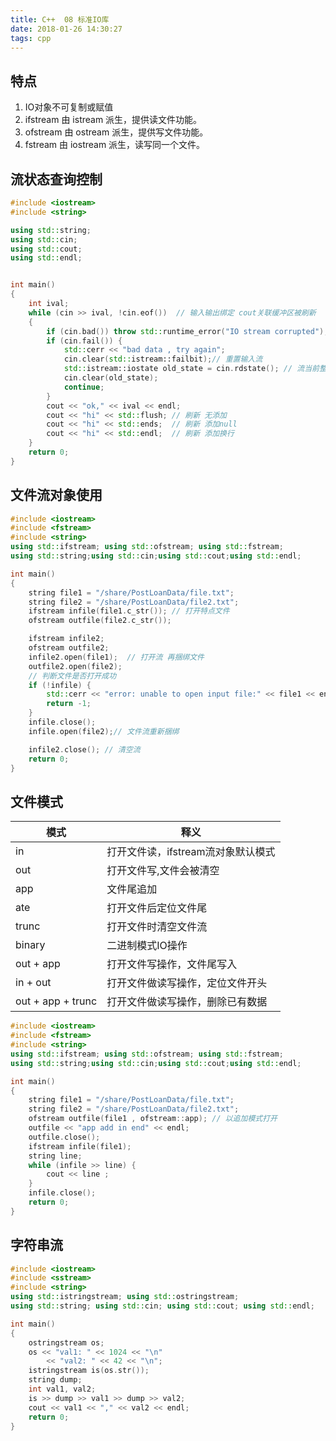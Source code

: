 ```yaml
---
title: C++  08 标准IO库
date: 2018-01-26 14:30:27
tags: cpp
---
```


## 特点

1. IO对象不可复制或赋值
2. ifstream 由 istream 派生，提供读文件功能。
3. ofstream 由 ostream 派生，提供写文件功能。
4. fstream 由 iostream 派生，读写同一个文件。

## 流状态查询控制


``` cpp
#include <iostream>
#include <string>

using std::string;
using std::cin;
using std::cout;
using std::endl;


int main()
{
	int ival;
	while (cin >> ival, !cin.eof())  // 输入输出绑定 cout关联缓冲区被刷新
	{
		if (cin.bad()) throw std::runtime_error("IO stream corrupted"); // 流状态检查
		if (cin.fail()) {
			std::cerr << "bad data , try again";
			cin.clear(std::istream::failbit);// 重置输入流
			std::istream::iostate old_state = cin.rdstate(); // 流当前整个条件状态
			cin.clear(old_state);
			continue;
		}
		cout << "ok," << ival << endl;
		cout << "hi" << std::flush; // 刷新 无添加
	    cout << "hi" << std::ends;  // 刷新 添加null
    	cout << "hi" << std::endl;  // 刷新 添加换行
	}
	return 0;
}

```

## 文件流对象使用


```cpp
#include <iostream>
#include <fstream>
#include <string>
using std::ifstream; using std::ofstream; using std::fstream;
using std::string;using std::cin;using std::cout;using std::endl;

int main()
{
	string file1 = "/share/PostLoanData/file.txt";
	string file2 = "/share/PostLoanData/file2.txt";
	ifstream infile(file1.c_str()); // 打开特点文件
	ofstream outfile(file2.c_str());

	ifstream infile2;
	ofstream outfile2;
	infile2.open(file1);  // 打开流 再捆绑文件
	outfile2.open(file2);
	// 判断文件是否打开成功
	if (!infile) { 
		std::cerr << "error: unable to open input file:" << file1 << endl;
		return -1;
	}
	infile.close(); 
	infile.open(file2);// 文件流重新捆绑

	infile2.close(); // 清空流
	return 0;
}

```

## 文件模式


| 模式              | 释义                               |
| ----------------- | ---------------------------------- |
| in                | 打开文件读，ifstream流对象默认模式 |
| out               | 打开文件写,文件会被清空            |
| app               | 文件尾追加                         |
| ate               | 打开文件后定位文件尾               |
| trunc             | 打开文件时清空文件流               |
| binary            | 二进制模式IO操作                   |
| out + app         | 打开文件写操作，文件尾写入         |
| in  + out         | 打开文件做读写操作，定位文件开头   |
| out + app + trunc | 打开文件做读写操作，删除已有数据   |


```cpp
#include <iostream>
#include <fstream>
#include <string>
using std::ifstream; using std::ofstream; using std::fstream;
using std::string;using std::cin;using std::cout;using std::endl;

int main()
{
	string file1 = "/share/PostLoanData/file.txt";
	string file2 = "/share/PostLoanData/file2.txt";
	ofstream outfile(file1 , ofstream::app); // 以追加模式打开
	outfile << "app add in end" << endl;
	outfile.close();
	ifstream infile(file1);
	string line;
	while (infile >> line) {
		cout << line ;
	}
	infile.close();
	return 0;
}

```

## 字符串流


```cpp
#include <iostream>
#include <sstream>
#include <string>
using std::istringstream; using std::ostringstream;
using std::string; using std::cin; using std::cout; using std::endl;

int main()
{
	ostringstream os;
	os << "val1: " << 1024 << "\n"
		<< "val2: " << 42 << "\n";
	istringstream is(os.str());
	string dump;
	int val1, val2;
	is >> dump >> val1 >> dump >> val2;
	cout << val1 << "," << val2 << endl;
	return 0;
}

```

